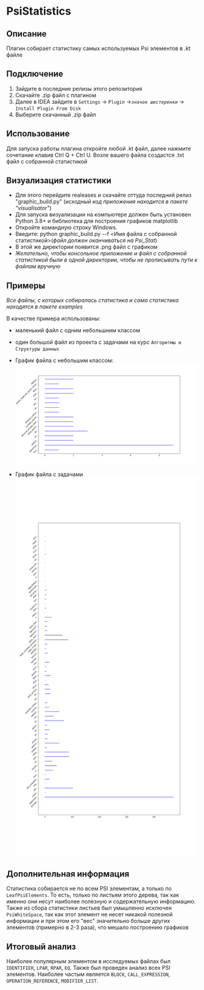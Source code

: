# PsiStatistics


## Описание
Плагин собирает статистику самых используемых Psi элементов в .kt файле

## Подключение
1. Зайдите в последние релизы этого репозитория
2. Скачайте .zip файл с плагином
3. Далее в IDEA зайдите в `Settings` -> `Plugin` ->*`значок шестеренки`* -> `Install Plugin From Disk`
4. Выберите скачанный .zip файл

## Использование
Для запуска работы плагина откройте любой .kt файл, далее нажмите сочетание клавив Ctrl Q + Ctrl U.
Возле вашего файла создастся .txt файл с собранной статистикой

## Визуализация статистики
 - Для этого перейдите realeases и скачайте оттуда последний релиз "graphic_build.py" (*исходный код приложения находится в пакете "visualisator"*)
 - Для запуска визуализации на компьютере должен быть установен Python 3.8+ и библиотека для построения графиков matplotlib
 - Откройте командную строку Windows. 
 - Введите: python graphic_build.py --f <Имя файла с собранной статистикой>(*файл должен оканчиваться на Psi_Stat*)
 - В этой же директории появится .png файл с графиком
 - *Желательно, чтобы консольное приложение и файл с собранной статистикой были в одной директории, чтобы не прописывать пути к файлам вручную*

## Примеры
*Все файлы, с которых собиралась статистика и сама статистика находятся в пакете examples*

В качестве примера использованы:
 - маленький файл с одним небольшним классом 
 - один большой файл из проекта с задачами на курс `Алгоритмы и Структуры данных`


 - График файла с небольшим классом:  
![alt-текст](https://github.com/yantimirov-timur/PsiStatistics/blob/master/examples/plots/PsiStatisticStudent.kt_PsiStat.png)

 - График файла с задачами
![alt-текст](https://github.com/yantimirov-timur/PsiStatistics/blob/master/examples/plots/PsiStatisticKtBinarySearchTree.kt_PsiStat.png)


## Дополнительная информация
Статистика собирается не по всем PSI элементам, а только по `LeafPsiElements`. То есть, только по листьям этого дерева,
так как именно они несут наиболее полезную и содержательную информацию. Также из сбора статистики листьев был умышленно исключен `PsiWhiteSpace`, так как 
этот элемент не несет никакой полезной информации и при этом его "вес" значительно больше других элементов (примерно в 2-3 раза), что мешало построению графиков

## Итоговый анализ
Наиболее популярным элементом в исследуемых файлах был `IDENTIFIER`, `LPAR`, `RPAR`, `EQ`.
Также был проведен анализ всех PSI элементов. Наиболее частым является `BLOCK`, `CALL_EXPRESSION`, `OPERATION_REFERENCE`, `MODIFIER_LIST`.
